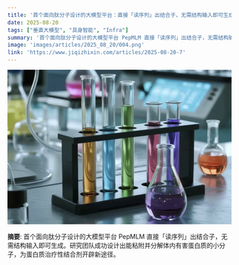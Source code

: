 ```yaml
---
title: '首个面向肽分子设计的大模型平台：直接「读序列」出结合子，无需结构输入即可生成'
date: 2025-08-20
tags: ["垂直大模型", "具身智能", "Infra"]
summary: '首个面向肽分子设计的大模型平台 PepMLM 直接「读序列」出结合子，无需结构输入即可生成。研究团队成功设计出能粘附并分解体内有害蛋白质的小分子，为蛋白质治疗性结合剂开辟新途径。'
image: 'images/articles/2025_08_20/004.png'
link: 'https://www.jiqizhixin.com/articles/2025-08-20-7'
---
```

![首个面向肽分子设计的大模型平台：直接「读序列」出结合子，无需结构输入即可生成](images/articles/2025_08_20/004.png)

**摘要**: 首个面向肽分子设计的大模型平台 PepMLM 直接「读序列」出结合子，无需结构输入即可生成。研究团队成功设计出能粘附并分解体内有害蛋白质的小分子，为蛋白质治疗性结合剂开辟新途径。
